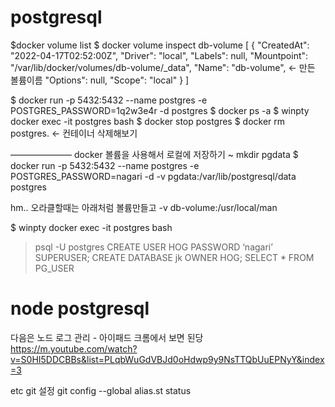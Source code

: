 # postgresql 

$docker volume list
$ docker volume inspect db-volume
[
    {
        "CreatedAt": "2022-04-17T02:52:00Z",
        "Driver": "local",
        "Labels": null,
        "Mountpoint": "/var/lib/docker/volumes/db-volume/_data",
        "Name": "db-volume",  <- 만든 볼륨이름
        "Options": null,
        "Scope": "local"
    }
]

$ docker run -p 5432:5432 --name postgres -e POSTGRES_PASSWORD=1q2w3e4r -d postgres
$ docker ps -a
$ winpty docker exec -it postgres bash
$ docker stop postgres
$ docker rm postgres.   <- 컨테이너 삭제해보기

——————— docker 볼륨을 사용해서 로컬에 저장하기 
~ mkdir pgdata
$ docker run -p 5432:5432 --name postgres -e POSTGRES_PASSWORD=nagari -d -v pgdata:/var/lib/postgresql/data postgres 

hm.. 오라클할때는 아래처럼 볼륨만들고 
 -v db-volume:/usr/local/man

$ winpty docker exec -it postgres bash
> psql -U postgres
> CREATE USER HOG PASSWORD  ‘nagari’  SUPERUSER;
> CREATE DATABASE jk OWNER HOG;
> SELECT * FROM PG_USER


# node postgresql


다음은 
노드 로그 관리 - 아이패드 크롬에서 보면 된당
https://m.youtube.com/watch?v=S0HI5DDCBBs&list=PLqbWuGdVBJd0oHdwp9y9NsTTQbUuEPNyY&index=3



etc 
git 설정 
git config --global alias.st status 
